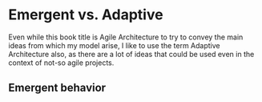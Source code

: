 # Emergent vs. Adaptive

Even while this book title is Agile Architecture to try to convey the main ideas from which my model arise, I like to use the term Adaptive Architecture also, as there are a lot of ideas that could be used even in the context of not-so agile projects.

## Emergent behavior
